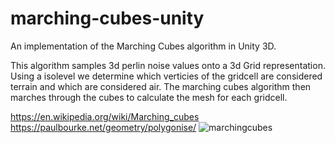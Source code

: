 # marching-cubes-unity
An implementation of the Marching Cubes algorithm in Unity 3D.

This algorithm samples 3d perlin noise values onto a 3d Grid representation. Using a isolevel we determine which verticies of the gridcell are considered terrain and which are considered air.
The marching cubes algorithm then marches through the cubes to calculate the mesh for each gridcell.

https://en.wikipedia.org/wiki/Marching_cubes
https://paulbourke.net/geometry/polygonise/
![marchingcubes](https://github.com/ACassiusD/marching-cubes-unity/assets/18119577/6d0725e5-5035-4815-b335-956d196c8343)

